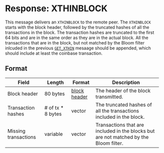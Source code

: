 # Response: XTHINBLOCK

This message delivers an `XTHINBLOCK` to the remote peer.
The `XTHINBLOCK` starts with the block header, followed by the truncated hashes of all the transactions in the block.
The transaction hashes are truncated to the first 64 bits and are in the same order as they are in the actual block.
All the transactions that are in the block, but not matched by the Bloom filter inlcuded in the previous [`GET_XTHIN`](get_xthin) mesaage should be appended, which should include at least the coinbase transaction.

## Format

| Field | Length | Format | Description |
|--|--|--|--|
| Block header | 80 bytes | [block header](..\blockchain\block\block-header) | The header of the block transmitted.|
| Transaction hashes | # of tx * 8 bytes | vector | The truncated hashes of all the transactions included in the block.|
| Missing transactions | variable | vector | Transactions that are included in the blocks but are not matched by the Bloom filter.|
